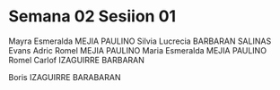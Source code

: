 # Semana 02 Sesiion 01

Mayra Esmeralda MEJIA PAULINO
Silvia Lucrecia BARBARAN SALINAS
Evans Adric Romel MEJIA PAULINO
Maria Esmeralda MEJIA PAULINO
Romel Carlof IZAGUIRRE BARBARAN

Boris IZAGUIRRE BARABARAN